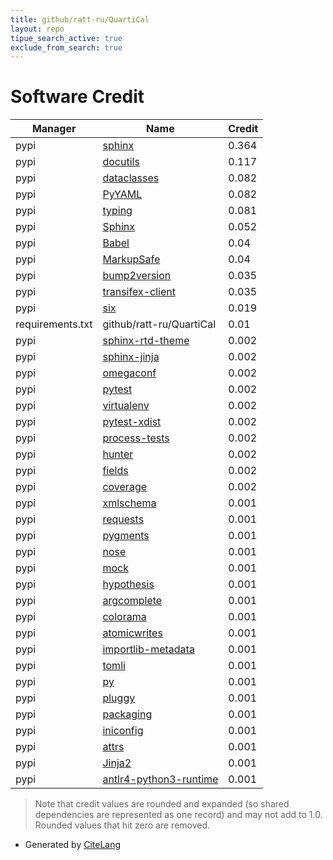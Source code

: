 ```yaml
---
title: github/ratt-ru/QuartiCal
layout: repo
tipue_search_active: true
exclude_from_search: true
---
```

# Software Credit

|Manager|Name|Credit|
|-------|----|------|
|pypi|[sphinx](https://www.sphinx-doc.org/)|0.364|
|pypi|[docutils](http://docutils.sourceforge.net/)|0.117|
|pypi|[dataclasses](https://github.com/ericvsmith/dataclasses)|0.082|
|pypi|[PyYAML](https://pyyaml.org/)|0.082|
|pypi|[typing](https://pypi.org/project/typing)|0.081|
|pypi|[Sphinx](https://www.sphinx-doc.org/)|0.052|
|pypi|[Babel](https://pypi.org/project/Babel)|0.04|
|pypi|[MarkupSafe](https://pypi.org/project/MarkupSafe)|0.04|
|pypi|[bump2version](https://github.com/c4urself/bump2version)|0.035|
|pypi|[transifex-client](https://www.transifex.com)|0.035|
|pypi|[six](https://github.com/benjaminp/six)|0.019|
|requirements.txt|github/ratt-ru/QuartiCal|0.01|
|pypi|[sphinx-rtd-theme](https://github.com/readthedocs/sphinx_rtd_theme)|0.002|
|pypi|[sphinx-jinja](https://github.com/tardyp/sphinx-jinja)|0.002|
|pypi|[omegaconf](https://github.com/omry/omegaconf)|0.002|
|pypi|[pytest](https://docs.pytest.org/en/latest/)|0.002|
|pypi|[virtualenv](https://pypi.org/project/virtualenv)|0.002|
|pypi|[pytest-xdist](https://pypi.org/project/pytest-xdist)|0.002|
|pypi|[process-tests](https://pypi.org/project/process-tests)|0.002|
|pypi|[hunter](https://pypi.org/project/hunter)|0.002|
|pypi|[fields](https://pypi.org/project/fields)|0.002|
|pypi|[coverage](https://pypi.org/project/coverage)|0.002|
|pypi|[xmlschema](https://pypi.org/project/xmlschema)|0.001|
|pypi|[requests](https://pypi.org/project/requests)|0.001|
|pypi|[pygments](https://pypi.org/project/pygments)|0.001|
|pypi|[nose](https://pypi.org/project/nose)|0.001|
|pypi|[mock](https://pypi.org/project/mock)|0.001|
|pypi|[hypothesis](https://pypi.org/project/hypothesis)|0.001|
|pypi|[argcomplete](https://pypi.org/project/argcomplete)|0.001|
|pypi|[colorama](https://pypi.org/project/colorama)|0.001|
|pypi|[atomicwrites](https://pypi.org/project/atomicwrites)|0.001|
|pypi|[importlib-metadata](https://pypi.org/project/importlib-metadata)|0.001|
|pypi|[tomli](https://pypi.org/project/tomli)|0.001|
|pypi|[py](https://pypi.org/project/py)|0.001|
|pypi|[pluggy](https://pypi.org/project/pluggy)|0.001|
|pypi|[packaging](https://pypi.org/project/packaging)|0.001|
|pypi|[iniconfig](https://pypi.org/project/iniconfig)|0.001|
|pypi|[attrs](https://pypi.org/project/attrs)|0.001|
|pypi|[Jinja2](https://palletsprojects.com/p/jinja/)|0.001|
|pypi|[antlr4-python3-runtime](https://pypi.org/project/antlr4-python3-runtime)|0.001|


> Note that credit values are rounded and expanded (so shared dependencies are represented as one record) and may not add to 1.0. Rounded values that hit zero are removed.


- Generated by [CiteLang](https://github.com/vsoch/citelang)

